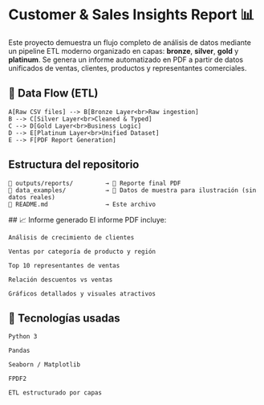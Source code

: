 # Customer & Sales Insights Report 📊

Este proyecto demuestra un flujo completo de análisis de datos mediante un pipeline ETL moderno organizado en capas: **bronze**, **silver**, **gold** y **platinum**. Se genera un informe automatizado en PDF a partir de datos unificados de ventas, clientes, productos y representantes comerciales.

## 🔁 Data Flow (ETL)

    A[Raw CSV files] --> B[Bronze Layer<br>Raw ingestion]
    B --> C[Silver Layer<br>Cleaned & Typed]
    C --> D[Gold Layer<br>Business Logic]
    D --> E[Platinum Layer<br>Unified Dataset]
    E --> F[PDF Report Generation]

## Estructura del repositorio
    📁 outputs/reports/         → 📄 Reporte final PDF
    📁 data_examples/           → 📄 Datos de muestra para ilustración (sin datos reales)
    📄 README.md                → Este archivo

## 📈 Informe generado
El informe PDF incluye:

    Análisis de crecimiento de clientes

    Ventas por categoría de producto y región

    Top 10 representantes de ventas

    Relación descuentos vs ventas

    Gráficos detallados y visuales atractivos

## 📌 Tecnologías usadas
    Python 3

    Pandas

    Seaborn / Matplotlib

    FPDF2

    ETL estructurado por capas
